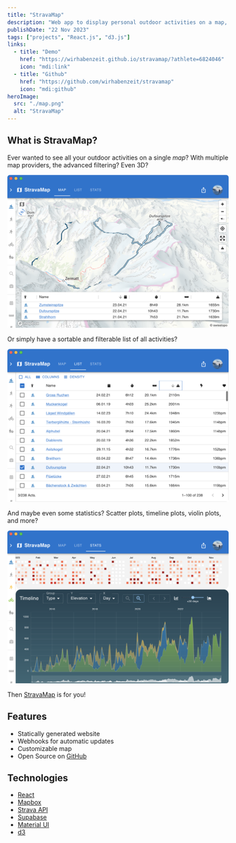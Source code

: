 ```yaml
---
title: "StravaMap"
description: "Web app to display personal outdoor activities on a map, with advanced filtering and data visualization."
publishDate: "22 Nov 2023"
tags: ["projects", "React.js", "d3.js"]
links:
  - title: "Demo"
    href: "https://wirhabenzeit.github.io/stravamap/?athlete=6824046"
    icon: "mdi:link"
  - title: "Github"
    href: "https://github.com/wirhabenzeit/stravamap"
    icon: "mdi:github"
heroImage:
  src: "./map.png"
  alt: "StravaMap"
---
```


## What is StravaMap?

Ever wanted to see all your outdoor activities on a single _map_? With multiple map providers, the advanced filtering? Even 3D?

![Map](./map.png)

Or simply have a sortable and filterable list of all activities?

![List](./list.png)

And maybe even some statistics? Scatter plots, timeline plots, violin plots, and more?

![Stats](./stats.png)

Then [StravaMap](https://wirhabenzeit.github.io/stravamap/?athlete=6824046) is for you!

## Features

- Statically generated website
- Webhooks for automatic updates
- Customizable map
- Open Source on [GitHub](https://github.com/wirhabenzeit/stravamap)

## Technologies

- [React](https://reactjs.org/)
- [Mapbox](https://www.mapbox.com/)
- [Strava API](https://developers.strava.com/)
- [Supabase](https://supabase.io/)
- [Material UI](https://material-ui.com/)
- [d3](https://d3js.org/)
